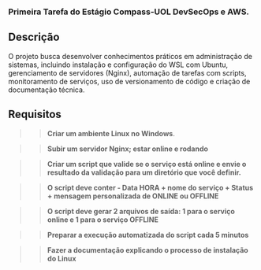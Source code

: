 ### Primeira Tarefa do Estágio Compass-UOL DevSecOps e AWS.

## Descrição

O projeto busca desenvolver conhecimentos práticos em administração de sistemas, incluindo instalação e configuração do WSL com Ubuntu, gerenciamento de servidores (Nginx), automação de tarefas com scripts, monitoramento de serviços, uso de versionamento de código e criação de documentação técnica.

## Requisitos

>> **Criar um ambiente Linux no Windows**.

>> **Subir um servidor Nginx; estar online e rodando** 

>> **Criar um script que valide se o serviço está online e envie o resultado da validação para um diretório que você definir.**

>> **O script deve conter - Data HORA + nome do serviço + Status + mensagem personalizada de ONLINE ou OFFLINE**

>> **O script deve gerar 2 arquivos de saída: 1 para o serviço online e 1 para o serviço OFFLINE**
       
>> **Preparar a execução automatizada do script cada 5 minutos**

>> **Fazer a documentação explicando o processo de instalação do Linux**
